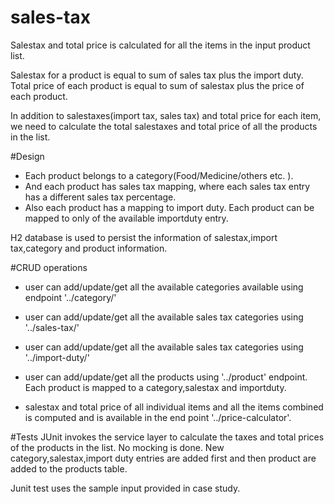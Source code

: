 # sales-tax

Salestax and total price is calculated for all the items in the input product list.

Salestax for a product is equal to sum of sales tax plus the import duty. 
Total price of each product is equal to sum of salestax plus the price of each product.

In addition to salestaxes(import tax, sales tax) and total price for each item, we need to calculate the total salestaxes and total price of all the products in the list.

#Design
* Each product belongs to a category(Food/Medicine/others etc. ). 
* And each product has sales tax mapping, where each sales tax entry has a different sales tax percentage.
* Also each product has a mapping to import duty. Each product can be mapped to only of the available importduty entry.

H2 database is used to persist the information of salestax,import tax,category and product information.

#CRUD operations
* user can add/update/get all the available categories available using endpoint '../category/'
* user can add/update/get all the available sales tax categories using '../sales-tax/'
* user can add/update/get all the available sales tax categories using '../import-duty/'

* user can add/update/get all the products using '../product' endpoint. Each product is mapped to a category,salestax and importduty.

* salestax and total price of all individual items and all the items combined is computed and is available in the end point '../price-calculator'.


#Tests
JUnit invokes the service layer to calculate the taxes and total prices of the products in the list. 
No mocking is done. 
New category,salestax,import duty entries are added first and then product are added to the products table.

Junit test uses the sample input provided in case study.
